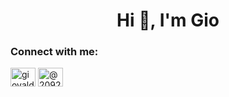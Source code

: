 <h1 align="center">Hi 👋, I'm Gio</h1>
<h3 align="left">Connect with me:</h3>
<p align="left">
<a href="https://instagram.com/giovldr" target="blank"><img align="center" src="https://raw.githubusercontent.com/rahuldkjain/github-profile-readme-generator/master/src/images/icons/Social/instagram.svg" alt="giovaldir" height="30" width="40" /></a>
<a href="https://medium.com/@20924303" target="blank"><img align="center" src="https://raw.githubusercontent.com/rahuldkjain/github-profile-readme-generator/master/src/images/icons/Social/medium.svg" alt="@20924303" height="30" width="40" /></a>
</p>
